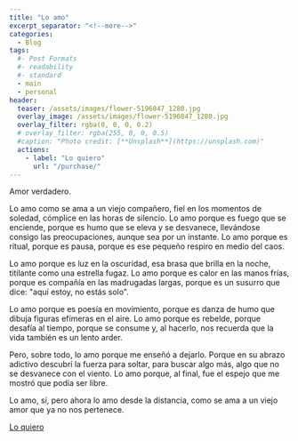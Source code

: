 ```yaml
---
title: "Lo amo"
excerpt_separator: "<!--more-->"
categories:
  - Blog
tags:
  #- Post Formats
  #- readability
  #- standard
  - main
  - personal
header:
  teaser: /assets/images/flower-5196047_1280.jpg
  overlay_image: /assets/images/flower-5196047_1280.jpg
  overlay_filter: rgba(0, 0, 0, 0.2)
  # overlay_filter: rgba(255, 0, 0, 0.5)
  #caption: "Photo credit: [**Unsplash**](https://unsplash.com)"
  actions:
    - label: "Lo quiero"
      url: "/purchase/"
---
```

Amor verdadero.
<!--more-->

Lo amo como se ama a un viejo compañero, fiel en los momentos de soledad, cómplice en las horas de silencio. Lo amo porque es fuego que se enciende, porque es humo que se eleva y se desvanece, llevándose consigo las preocupaciones, aunque sea por un instante. Lo amo porque es ritual, porque es pausa, porque es ese pequeño respiro en medio del caos.

Lo amo porque es luz en la oscuridad, esa brasa que brilla en la noche, titilante como una estrella fugaz. Lo amo porque es calor en las manos frías, porque es compañía en las madrugadas largas, porque es un susurro que dice: "aquí estoy, no estás solo".

Lo amo porque es poesía en movimiento, porque es danza de humo que dibuja figuras efímeras en el aire. Lo amo porque es rebelde, porque desafía al tiempo, porque se consume y, al hacerlo, nos recuerda que la vida también es un lento arder.

Pero, sobre todo, lo amo porque me enseñó a dejarlo. Porque en su abrazo adictivo descubrí la fuerza para soltar, para buscar algo más, algo que no se desvanece con el viento. Lo amo porque, al final, fue el espejo que me mostró que podía ser libre.

Lo amo, sí, pero ahora lo amo desde la distancia, como se ama a un viejo amor que ya no nos pertenece.

[Lo quiero](../../purchase/)

